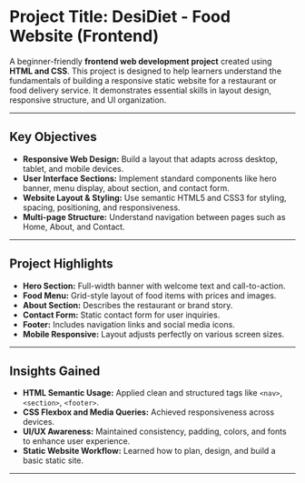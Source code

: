 # Project Title: DesiDiet - Food Website (Frontend)

A beginner-friendly **frontend web development project** created using **HTML and CSS**. This project is designed to help learners understand the fundamentals of building a responsive static website for a restaurant or food delivery service. It demonstrates essential skills in layout design, responsive structure, and UI organization.

---

## Key Objectives

- **Responsive Web Design:** Build a layout that adapts across desktop, tablet, and mobile devices.
- **User Interface Sections:** Implement standard components like hero banner, menu display, about section, and contact form.
- **Website Layout & Styling:** Use semantic HTML5 and CSS3 for styling, spacing, positioning, and responsiveness.
- **Multi-page Structure:** Understand navigation between pages such as Home, About, and Contact.

---

## Project Highlights

- **Hero Section:** Full-width banner with welcome text and call-to-action.
- **Food Menu:** Grid-style layout of food items with prices and images.
- **About Section:** Describes the restaurant or brand story.
- **Contact Form:** Static contact form for user inquiries.
- **Footer:** Includes navigation links and social media icons.
- **Mobile Responsive:** Layout adjusts perfectly on various screen sizes.

---

## Insights Gained

- **HTML Semantic Usage:** Applied clean and structured tags like `<nav>`, `<section>`, `<footer>`.
- **CSS Flexbox and Media Queries:** Achieved responsiveness across devices.
- **UI/UX Awareness:** Maintained consistency, padding, colors, and fonts to enhance user experience.
- **Static Website Workflow:** Learned how to plan, design, and build a basic static site.

---
